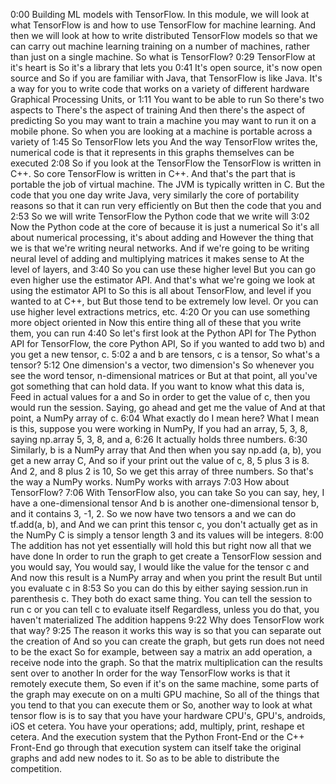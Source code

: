 0:00
Building ML models with TensorFlow. In this module, we will look at what TensorFlow is and how to use TensorFlow for machine learning. And then we will look at how to write distributed TensorFlow models so that we can carry out machine learning training on a number of machines, rather than just on a single machine. So what is TensorFlow?
0:29
TensorFlow at it's heart is So it's a library that lets you
0:41
It's open source, it's now open source and So if you are familiar with Java, that TensorFlow is like Java. It's a way for you to write code that works on a variety of different hardware Graphical Processing Units, or
1:11
You want to be able to run So there's two aspects to There's the aspect of training And then there's the aspect of predicting So you may want to train a machine you may want to run it on a mobile phone. So when you are looking at a machine is portable across a variety of
1:45
So TensorFlow lets you And the way TensorFlow writes the, numerical code is that it represents in this graphs themselves can be executed
2:08
So if you look at the TensorFlow the TensorFlow is written in C++. So core TensorFlow is written in C++. And that's the part that is portable the job of virtual machine. The JVM is typically written in C. But the code that you one day write Java, very similarly the core of portability reasons so that it can run very efficiently on But then the code that you and
2:53
So we will write TensorFlow the Python code that we write will
3:02
Now the Python code at the core of because it is just a numerical So it's all about numerical processing, it's about adding and However the thing that we is that we're writing neural networks. And if we're going to be writing neural level of adding and multiplying matrices it makes sense to At the level of layers, and
3:40
So you can use these higher level But you can go even higher use the estimator API. And that's what we're going we look at using the estimator API to So this is all about TensorFlow, and level if you wanted to at C++, but But those tend to be extremely low level. Or you can use higher level extractions metrics, etc.
4:20
Or you can use something more object oriented in Now this entire thing all of these that you write them, you can run
4:40
So let's first look at the Python API for The Python API for TensorFlow, the core Python API, So if you wanted to add two b) and you get a new tensor, c.
5:02
a and b are tensors, c is a tensor, So what's a tensor?
5:12
One dimension's a vector, two dimension's So whenever you see the word tensor, n-dimensional matrices or But at that point, all you've got something that can hold data. If you want to know what this data is, Feed in actual values for a and So in order to get the value of c, then you would run the session. Saying, go ahead and get me the value of And at that point, a NumPy array of c.
6:04
What exactly do I mean here? What I mean is this, suppose you were working in NumPy, If you had an array, 5, 3, 8, saying np.array 5, 3, 8, and a,
6:26
It actually holds three numbers.
6:30
Similarly, b is a NumPy array that And then when you say np.add (a, b), you get a new array C, And so if your print out the value of c, 8, 5 plus 3 is 8. And 2, and 8 plus 2 is 10, So we get this array of three numbers. So that's the way a NumPy works. NumPy works with arrays
7:03
How about TensorFlow?
7:06
With TensorFlow also, you can take So you can say, hey, I have a one-dimensional tensor And b is another one-dimensional tensor b, and it contains 3, -1, 2. So we now have two tensors a and we can do tf.add(a, b), and And we can print this tensor c, you don't actually get as in the NumPy C is simply a tensor length 3 and its values will be integers.
8:00
The addition has not yet essentially will hold this but right now all that we have done In order to run the graph to get create a TensorFlow session and you would say, You would say, I would like the value for the tensor c and And now this result is a NumPy array and when you print the result But until you evaluate c in
8:53
So you can do this by either saying session.run in parenthesis c. They both do exact same thing. You can tell the session to run c or you can tell c to evaluate itself Regardless, unless you do that, you haven't materialized The addition happens
9:22
Why does TensorFlow work that way?
9:25
The reason it works this way is so that you can separate out the creation of And so you can create the graph, but gets run does not need to be the exact So for example, between say a matrix an add operation, a receive node into the graph. So that the matrix multiplication can the results sent over to another In order for the way TensorFlow works is that it remotely execute them, So even if it's on the same machine, some parts of the graph may execute on on a multi GPU machine, So all of the things that you tend to that you can execute them or So, another way to look at what tensor flow is is to say that you have your hardware CPU's, GPU's, androids, iOS et cetera. You have your operations; add, multiply, print, reshape et cetera. And the execution system that the Python Front-End or the C++ Front-End go through that execution system can itself take the original graphs and add new nodes to it. So as to be able to distribute the competition. 
